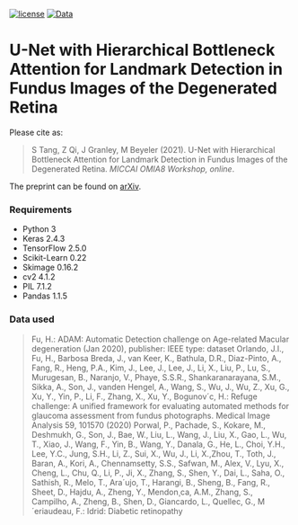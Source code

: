 [![license](https://img.shields.io/badge/License-BSD%203--Clause-blue.svg)](https://github.com/uwescience/pulse2percept/blob/master/LICENSE)
[![Data](https://img.shields.io/badge/data-osf.io-lightgrey.svg)](https://osf.io/s2udz/)

# U-Net with Hierarchical Bottleneck Attention for Landmark Detection in Fundus Images of the Degenerated Retina

Please cite as:

> S Tang, Z Qi, J Granley, M Beyeler (2021). U-Net with Hierarchical Bottleneck Attention for Landmark Detection in Fundus Images of the Degenerated Retina. *MICCAI OMIA8 Workshop, online*.

The preprint can be found on [arXiv](https://arxiv.org/abs/2107.04721).

### Requirements

- Python 3
- Keras 2.4.3
- TensorFlow 2.5.0
- Scikit-Learn 0.22
- Skimage 0.16.2
- cv2 4.1.2
- PIL 7.1.2
- Pandas 1.1.5

### Data used

> Fu, H.: ADAM: Automatic Detection challenge on Age-related Macular degeneration (Jan 2020), publisher: IEEE type: dataset
> Orlando, J.I., Fu, H., Barbosa Breda, J., van Keer, K., Bathula, D.R., Diaz-Pinto, A., Fang, R., Heng, P.A., Kim, J., Lee, J., Lee, J., Li, X., Liu, P., Lu, S., Murugesan, B., Naranjo, V., Phaye, S.S.R., Shankaranarayana, S.M., Sikka, A., Son, J., vanden Hengel, A., Wang, S., Wu, J., Wu, Z., Xu, G., Xu, Y., Yin, P., Li, F., Zhang, X., Xu, Y., Bogunov´c, H.: Refuge challenge: A unified framework for evaluating automated methods for glaucoma assessment from fundus photographs. Medical Image Analysis 59, 101570 (2020)
> Porwal, P., Pachade, S., Kokare, M., Deshmukh, G., Son, J., Bae, W., Liu, L., Wang, J., Liu, X., Gao, L., Wu, T., Xiao, J., Wang, F., Yin, B., Wang, Y., Danala, G., He, L., Choi, Y.H., Lee, Y.C., Jung, S.H., Li, Z., Sui, X., Wu, J., Li, X.,Zhou, T., Toth, J., Baran, A., Kori, A., Chennamsetty, S.S., Safwan, M., Alex, V., Lyu, X., Cheng, L., Chu, Q., Li, P., Ji, X., Zhang, S., Shen, Y., Dai, L., Saha, O., Sathish, R., Melo, T., Ara´ujo, T., Harangi, B., Sheng, B., Fang, R., Sheet, D., Hajdu, A., Zheng, Y., Mendon¸ca, A.M., Zhang, S., Campilho, A., Zheng, B., Shen, D., Giancardo, L., Quellec, G., M´eriaudeau, F.: Idrid: Diabetic retinopathy

